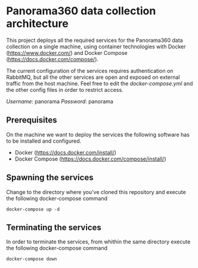 # Panorama360 data collection architecture

This project deploys all the required services for the Panorama360 data collection on a single machine, using container technologies with Docker (https://www.docker.com/) and Docker Compose (https://docs.docker.com/compose/).

The current configuration of the services requires authentication on RabbitMQ, but all the other services are open and exposed on external traffic from the host machine. Feel free to edit the _docker-compose.yml_ and the other config files in order to restrict access.

_Username_: panorama
_Password_: panorama

## Prerequisites

On the machine we want to deploy the services the following software has to be installed and configured.
- Docker (https://docs.docker.com/install/)
- Docker Compose (https://docs.docker.com/compose/install/)

Spawning the services
----------------------
Change to the directory where you've cloned this repository and execute the following docker-compose command

```
docker-compose up -d
```

Terminating the services
-------------------------
In order to terminate the services, from whithin the same directory execute the following docker-compose command

```
docker-compose down
```
